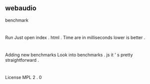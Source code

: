 #
webaudio
-
benchmark
#
#
Run
Just
open
index
.
html
.
Time
are
in
milliseconds
lower
is
better
.
#
#
Adding
new
benchmarks
Look
into
benchmarks
.
js
it
'
s
pretty
straightforward
.
#
#
License
MPL
2
.
0
